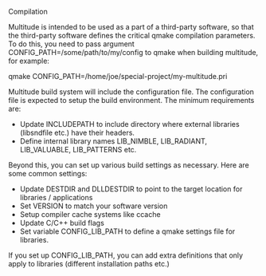 Compilation

Multitude is intended to be used as a part of a third-party software, so that the third-party
software defines the critical qmake compilation parameters. To do this, you need to pass argument
CONFIG_PATH=/some/path/to/my/config to qmake when building multitude, for example:

qmake CONFIG_PATH=/home/joe/special-project/my-multitude.pri

Multitude build system will include the configuration file. The configuration file is expected
to setup the build environment. The minimum requirements are:

* Update INCLUDEPATH to include directory where external libraries (libsndfile etc.) have their headers.
* Define internal library names LIB_NIMBLE, LIB_RADIANT, LIB_VALUABLE, LIB_PATTERNS etc.

Beyond this, you can set up various build settings as necessary. Here are some common settings:

* Update DESTDIR and DLLDESTDIR to point to the target location for libraries / applications
* Set VERSION to match your software version
* Setup compiler cache systems like ccache
* Update C/C++ build flags
* Set variable CONFIG_LIB_PATH to define a qmake settings file for libraries.

If you set up CONFIG_LIB_PATH, you can add extra definitions that only apply to libraries
(different installation paths etc.)
